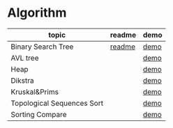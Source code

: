 Algorithm
========

| topic | readme | demo | 
| -------- | -------- | -------- |
Binary Search Tree | [readme](BS_tree/README.md) |  [demo](/BS_tree/)
AVL tree | |[demo](AVL_tree/)
Heap |  |  [demo](MaxHeap/)
Dikstra |  |  [demo](Dijkstra/)
Kruskal&Prims |  | [demo](Kriskal/)
Topological Sequences Sort | |[demo](Topological_Sequences/)
Sorting Compare || [demo](Sorting/)


